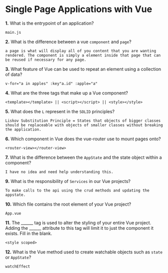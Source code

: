 # Single Page Applications with Vue

**1.** What is the entrypoint of an application?
<!-- enter you answer in the space below -->
```
main.js
```
**2.** What is the difference between a vue `component` and `page`?
<!-- enter you answer in the space below -->
```
a page is what will display all of you content that you are wanting rendered. The component is simply a element inside that page that can be reused if necessary for any page.
```
**3.** What feature of Vue can be used to repeat an element using a collection of data?
<!-- enter you answer in the space below -->
```
v-for="a in apples" :key"a.id" :apple="a"
```
**4.** What are the three tags that make up a Vue component?
<!-- enter you answer in the space below -->
```
<template></template> || <script></script> || <style></style>
```
**5.** What does the `L` represent in the `SOLID` principles?
<!-- enter you answer in the space below -->
```
Liskov Substitution Principle = States that objects of bigger classes should be replaceable with objects of smaller classes without breaking the application.
```
**6.** Which component in Vue does the vue-router use to mount pages onto?
<!-- enter you answer in the space below -->
```
<router-view></router-view>
```
**7.** What is the difference between the `AppState` and the state object within a component?
<!-- enter you answer in the space below -->
```
I have no idea and need help understanding this. 
```
**9.** What is the responsibility of `Services` in our Vue projects?
<!-- enter you answer in the space below -->
```
To make calls to the api using the crud methods and updating the appstate.
```
**10.** Which file contains the root element of your Vue project?
<!-- enter you answer in the space below -->
```
App.vue
```
**11.** The ______ tag is used to alter the styling of your entire Vue project.  Adding the ______ attribute to this tag will limit it to just the component it exists.  Fill in the blank.
<!-- enter you answer in the space below -->
```
<style scoped>
```
**12.** What is the Vue method used to create watchable objects such as `state` or `AppState`?
<!-- enter you answer in the space below -->
```
watchEffect
```